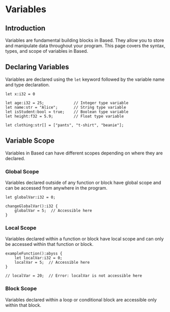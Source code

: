 # Variables

## Introduction

Variables are fundamental building blocks in Based. They allow you to store and manipulate data throughout your program. This page covers the syntax, types, and scope of variables in Based.

## Declaring Variables

Variables are declared using the `let` keyword followed by the variable name and type declaration.

```
let x:i32 = 0
```

```
let age:i32 = 25;             // Integer type variable
let name:str = "Alice";       // String type variable
let isStudent:bool = true;    // Boolean type variable
let height:f32 = 5.9;         // Float type variable
```

```
let clothing:str[] = ["pants", "t-shirt", "beanie"];
```

## Variable Scope

Variables in Based can have different scopes depending on where they are declared.

### Global Scope

Variables declared outside of any function or block have global scope and can be accessed from anywhere in the program.

```
let globalVar:i32 = 0;

changeGlobalVar():i32 {
    globalVar = 5;  // Accessible here
}
```

### Local Scope

Variables declared within a function or block have local scope and can only be accessed within that function or block.

```
exampleFunction():abyss {
    let localVar:i32 = 0;
    localVar = 5;  // Accessible here
}

// localVar = 20;  // Error: localVar is not accessible here
```

### Block Scope

Variables declared within a loop or conditional block are accessible only within that block.
